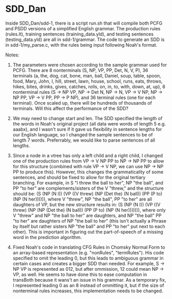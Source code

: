 
# SDD_Dan
Inside SDD_Dan/sdd-1, there is a script run.sh that will compile both PCFG and PSDD versions of a simplified English grammar. The production rules (rules.lt), training sentences (training_data.yld), and testing sentences (testing_data.yld) are all in sdd-1/grammar. The code to generate an SDD is in sdd-1/my_parse.c, with the rules being input following Noah's format.

Notes:

1) The parameters were chosen according to the sample grammar used for PCFG. There are 8 nonterminals (S, NP, VP, PP, Det, N, V, P), 36 terminals (a, the, dog, cat, bone, man, ball, Daniel, soup, table, spoon, food, Mary, John, I, hill, street, lawn, house, school, runs, eats, throws, hikes, bites, drinks, gives, catches, rolls, on, in, to, with, down, at, up), 8 nonterminal rules (S -> NP VP, NP -> Det N, NP -> N, VP -> V NP, NP -> NP PP, VP -> V PP, PP -> P NP), and 36 terminal rules (one for each terminal). Once scaled up, there will be hundreds of thousands of terminals. Will this affect the performance of the SDD?

2) We may need to change start and len. The SDD specified the length of the words in Noah's original project (all data were words of length 5 e.g. aaabx), and I wasn't sure if it gave us flexibility in sentence lengths for our English language, so I changed the sample sentences to be of length 7 words. Preferrably, we would like to parse sentences of all lengths. 

3) Since a node in a vtree has only a left child and a right child, I changed one of the production rules from VP -> V NP PP to NP -> NP PP to allow for this structure (combined with rule VP -> V NP, we can use NP -> NP PP to produce this). However, this changes the grammaticality of some sentences, and should be fixed to allow for the original tertiary branching. For example, in S "I threw the ball to her", NP "the ball", and PP "to her" are complements/sisters of the V "threw," and the structure should be: (S (NP (N I)) (VP ((V threw) (NP (Det the) (N ball)) (PP (P to) (NP (N her)))))), where V "threw", NP "the ball", PP "to her" are all daughters of VP, but the new structure results in: (S (NP (N I)) (VP ((V threw) (NP (NP (Det the) (N ball)) (PP (P to) (NP (N her))))))), where only V "threw" and NP "the ball to her" are daughters, and NP "the ball" PP "to her" are daughters of NP "the ball to her" (this isn't actually a Phrase by itself but rather sisters NP "the ball" and PP "to her" put next to each other). This is important in figuring out the part-of-speech of a missing word in the prediction algorithm.

4) Fixed Noah's code in translating CFG Rules in Chomsky Normal Form to an array-based representation (e.g. "nonRules", "termRules"). His code specified to omit the leading 0, but this leads to ambiguous grammar in certain cases and creates a bigger SDD than needed. For example, S -> NP VP is represented as 012, but after ommission, 12 could mean NP -> VP, as well. He seems to have done this to ease computation in transBoth because it wans't an issue in his grammar. As a temporary fix, I represented leading 0 as an 8 instead of ommitting it, but if the size of nonterminal rules increases, this implementation needs to be changed.
